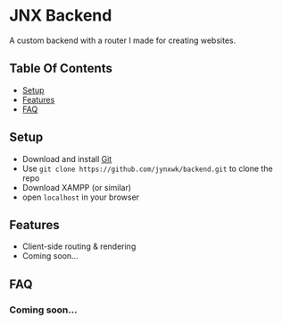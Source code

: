 # JNX Backend
A custom backend with a router I made for creating websites.
## Table Of Contents
- [Setup](#setup)
- [Features](#features)
- [FAQ](#faq)

## Setup
- Download and install [Git](https://git-scm.com/downloads)
- Use `git clone https://github.com/jynxwk/backend.git` to clone the repo
- Download XAMPP (or similar)
- open `localhost` in your browser

## Features
- Client-side routing & rendering
- Coming soon...

## FAQ
### Coming soon...
